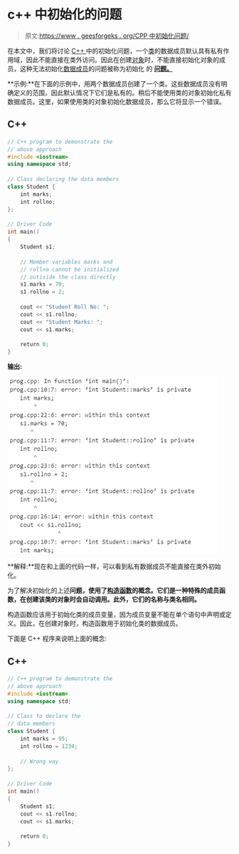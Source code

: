 # c++ 中初始化的问题

> 原文:[https://www . geesforgeks . org/CPP 中初始化问题/](https://www.geeksforgeeks.org/problem-of-initialization-in-cpp/)

在本文中，我们将讨论 [C++ ](https://www.geeksforgeeks.org/c-plus-plus/) 中的初始化问题，一个[类](https://www.geeksforgeeks.org/c-classes-and-objects/)的数据成员默认具有私有作用域，因此不能直接在类外访问。因此在创建[对象](https://www.geeksforgeeks.org/c-classes-and-objects/)时，不能直接初始化对象的成员，这种无法初始化[数据成员](https://www.geeksforgeeks.org/g-fact-32/)的问题被称为初始化 的 [**问题。**](https://www.geeksforgeeks.org/g-fact-32/)

**示例:**在下面的示例中，用两个数据成员创建了一个类。这些数据成员没有明确定义的范围，因此默认情况下它们是私有的。稍后不能使用类的对象初始化私有数据成员。这里，如果使用类的对象初始化数据成员，那么它将显示一个错误。

## C++

```cpp
// C++ program to demonstrate the
// above approach
#include <iostream>
using namespace std;

// Class declaring the data members
class Student {
    int marks;
    int rollno;
};

// Driver Code
int main()
{
    Student s1;

    // Member variables marks and
    // rollno cannot be initialized
    // outiside the class directly
    s1.marks = 70;
    s1.rollno = 2;

    cout << "Student Roll No: ";
    cout << s1.rollno;
    cout << "Student Marks: ";
    cout << s1.marks;

    return 0;
}
```

**输出:**

![](img/ab53f97733b53eb42abf7368f0937fe1.png)

**解释:**现在和上面的代码一样，可以看到私有数据成员不能直接在类外初始化。

为了解决初始化的上述**问题，使用了[构造函数](https://www.geeksforgeeks.org/constructors-c/)的概念。它们是一种特殊的成员函数，在创建该类的对象时会自动调用。此外，它们的名称与类名相同。**

构造函数应该用于初始化类的成员变量，因为成员变量不能在单个语句中声明或定义。因此，在创建对象时，构造函数用于初始化类的数据成员。

下面是 C++ 程序来说明上面的概念:

## C++

```cpp
// C++ program to demonstrate the
// above approach
#include <iostream>
using namespace std;

// Class to declare the
// data members
class Student {
    int marks = 95;
    int rollno = 1234;

    // Wrong way
};

// Driver Code
int main()
{
    Student s1;
    cout << s1.rollno;
    cout << s1.marks;

    return 0;
}
```